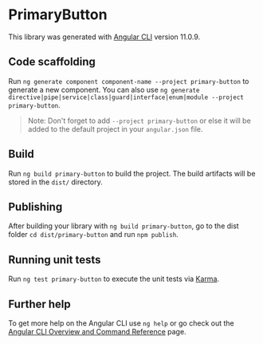 # PrimaryButton

This library was generated with [Angular CLI](https://github.com/angular/angular-cli) version 11.0.9.

## Code scaffolding

Run `ng generate component component-name --project primary-button` to generate a new component. You can also use `ng generate directive|pipe|service|class|guard|interface|enum|module --project primary-button`.
> Note: Don't forget to add `--project primary-button` or else it will be added to the default project in your `angular.json` file. 

## Build

Run `ng build primary-button` to build the project. The build artifacts will be stored in the `dist/` directory.

## Publishing

After building your library with `ng build primary-button`, go to the dist folder `cd dist/primary-button` and run `npm publish`.

## Running unit tests

Run `ng test primary-button` to execute the unit tests via [Karma](https://karma-runner.github.io).

## Further help

To get more help on the Angular CLI use `ng help` or go check out the [Angular CLI Overview and Command Reference](https://angular.io/cli) page.
